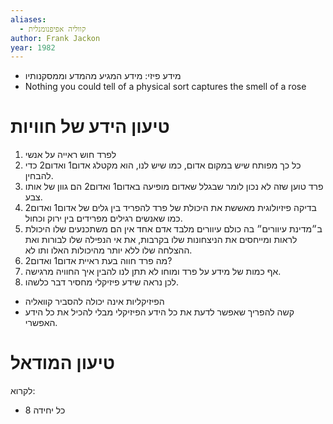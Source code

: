 ```yaml
---
aliases:
  - קווליה אפיפנומנלית
author: Frank Jackon
year: 1982
---
```

- מידע פיזי: מידע המגיע מהמדע וממסקנותיו
- Nothing you could tell of a physical sort captures the smell of a rose
# טיעון הידע של חוויות
1. לפרד חוש ראייה על אנשי
2. כל כך מפותח שיש במקום אדום, כמו שיש לנו, הוא מקטלג אדום1 ואדום2 כדי להבחין.
3. פרד טוען שזה לא נכון לומר שבגלל שאדום מופיעה באדום1 ואדום2 הם גוון של אותו צבע.
4. בדיקה פיזיולוגית מאששת את היכולת של פרד להפריד בין גלים של אדום1 ואדום2 כמו שאנשים רגילים מפרידים בין ירוק וכחול.
5. ב״מדינת עיוורים״ בה כולם עיוורים מלבד אדם אחד אין הם משתכנעים שלו היכולת לראות ומייחסים את הניצחונות שלו בקרבות, את אי הנפילה שלו לבורות ואת ההצלחה שלו ללא יותר מהיכולות האלו ותו לא.
6. מה פרד חווה בעת ראיית אדום1 ואדום2?
7. אף כמות של מידע על פרד ומוחו לא תתן לנו להבין איך החוויה מרגישה.
8. לכן נראה שידע פיזיקלי מחסיר דבר כלשהו.

- הפיזיקליות אינה יכולה להסביר קוואליה
- קשה להפריך שאפשר לדעת את כל הידע הפיזיקלי מבלי להכיל את כל הידע האפשרי.
# טיעון המודאל

לקרוא:
- כל יחידה 8